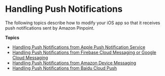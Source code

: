 # Handling Push Notifications<a name="integrate-push-services"></a>

The following topics describe how to modify your iOS app so that it receives push notifications sent by Amazon Pinpoint\.

**Topics**
+ [Handling Push Notifications from Apple Push Notification Service](mobile-sdk-ios-push-apns.md)
+ [Handling Push Notifications from Firebase Cloud Messaging or Google Cloud Messaging](mobile-sdk-android-push-fcm.md)
+ [Handling Push Notifications from Amazon Device Messaging](mobile-sdk-android-push-adm.md)
+ [Handling Push Notifications from Baidu Cloud Push](mobile-sdk-android-push-baidu.md)